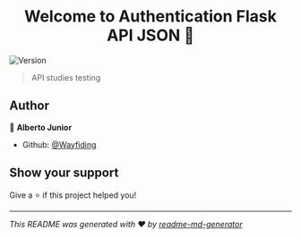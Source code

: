 <h1 align="center">Welcome to Authentication Flask API JSON 👋</h1>
<p>
  <img alt="Version" src="https://img.shields.io/badge/version-Launch Base-blue.svg?cacheSeconds=2592000" />
</p>

> API studies testing

## Author

👤 **Alberto Junior**

* Github: [@Wayfiding](https://github.com/Wayfiding)

## Show your support

Give a ⭐️ if this project helped you!

***
_This README was generated with ❤️ by [readme-md-generator](https://github.com/kefranabg/readme-md-generator)_